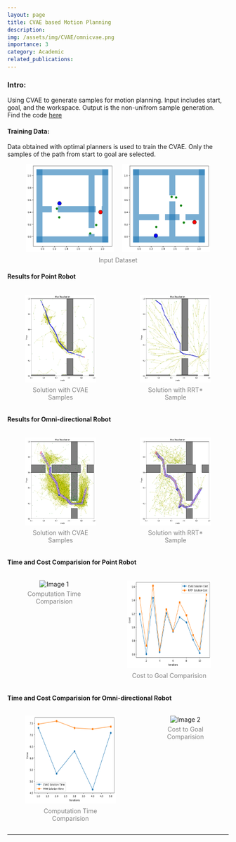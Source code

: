 ```yaml
---
layout: page
title: CVAE based Motion Planning
description: 
img: /assets/img/CVAE/omnicvae.png
importance: 3
category: Academic
related_publications: 
---
```


### Intro:
Using CVAE to generate samples for motion planning. Input includes start, goal, and the workspace. Output is the non-unifrom sample generation.
Find the code [here](https://github.com/vishwas-hegde/Robot-Motion-Planning/tree/main/Motion%20Planning%20with%20CVAE)
#### Training Data:
Data obtained with optimal planners is used to train the CVAE. Only the samples of the path from start to goal are selected.

<center>
<figure style="text-align: center;">
    <div style="display: flex; justify-content: center; gap: 20px;">
        <img src="/assets/img/CVAE/input1.png" alt="Input 1" style="height:200px; width:200px;">
        <img src="/assets/img/CVAE/input2.png" alt="Input 2" style="height:200px; width:200px;">
    </div>
    <figcaption style="margin-top: 10px; font-size: 14px; color: gray;">Input Dataset</figcaption>
</figure>
</center>


#### Results for Point Robot
<center>
<div style="display: flex; justify-content: center; gap: 20px;">
    <figure style="text-align: center;">
        <img src="/assets/img/CVAE/decodersol.png" alt="Image 1" style="height:200px; width:300px;">
        <figcaption style="margin-top: 5px; font-size: 14px; color: gray;">Solution with CVAE Samples</figcaption>
    </figure>
    <figure style="text-align: center;">
        <img src="/assets/img/CVAE/rrtstarsol.png" alt="Image 2" style="height:200px; width:300px;">
        <figcaption style="margin-top: 5px; font-size: 14px; color: gray;">Solution with RRT* Sample</figcaption>
    </figure>
</div>
</center>

#### Results for Omni-directional Robot
<center>
<div style="display: flex; justify-content: center; gap: 20px;">
    <figure style="text-align: center;">
        <img src="/assets/img/CVAE/omnicvae.png" alt="Image 1" style="height:200px; width:300px;">
        <figcaption style="margin-top: 5px; font-size: 14px; color: gray;">Solution with CVAE Samples</figcaption>
    </figure>
    <figure style="text-align: center;">
        <img src="/assets/img/CVAE/rrtstaromni.png" alt="Image 2" style="height:200px; width:300px;">
        <figcaption style="margin-top: 5px; font-size: 14px; color: gray;">Solution with RRT* Sample</figcaption>
    </figure>
</div>
</center>

#### Time and Cost Comparision for Point Robot
<center>
<div style="display: flex; justify-content: center; gap: 20px;">
    <figure style="text-align: center;">
        <img src="/assets/img/CVAE/cvaevprmpoint.png" alt="Image 1" style="height:200px; width:300px;">
        <figcaption style="margin-top: 5px; font-size: 14px; color: gray;">Computation Time Comparision</figcaption>
    </figure>
    <figure style="text-align: center;">
        <img src="/assets/img/CVAE/Costcomparepoint.png" alt="Image 2" style="height:200px; width:300px;">
        <figcaption style="margin-top: 5px; font-size: 14px; color: gray;">Cost to Goal Comparision</figcaption>
    </figure>
</div>
</center>

#### Time and Cost Comparision for Omni-directional Robot
<center>
<div style="display: flex; justify-content: center; gap: 20px;">
    <figure style="text-align: center;">
        <img src="/assets/img/CVAE/omnitimecompare1.png" alt="Image 1" style="height:200px; width:300px;">
        <figcaption style="margin-top: 5px; font-size: 14px; color: gray;">Computation Time Comparision</figcaption>
    </figure>
    <figure style="text-align: center;">
        <img src="/assets/img/CVAE/omnicostcompare.png" alt="Image 2" style="height:200px; width:300px;">
        <figcaption style="margin-top: 5px; font-size: 14px; color: gray;">Cost to Goal Comparision</figcaption>
    </figure>
</div>
</center>


---


